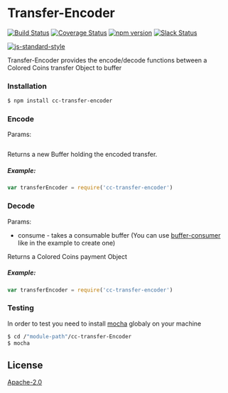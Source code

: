 # Transfer-Encoder
[![Build Status](https://travis-ci.org/Colored-Coins/Transfer-Encoder.svg?branch=master)](https://travis-ci.org/Colored-Coins/Transfer-Encoder) [![Coverage Status](https://coveralls.io/repos/Colored-Coins/Transfer-Encoder/badge.svg?branch=master)](https://coveralls.io/r/Colored-Coins/Transfer-Encoder?branch=master) [![npm version](https://badge.fury.io/js/cc-transfer-encoder.svg)](http://badge.fury.io/js/cc-transfer-encoder)  [![Slack Status](http://slack.coloredcoins.org/badge.svg)](http://slack.coloredcoins.org)

[![js-standard-style](https://cdn.rawgit.com/feross/standard/master/badge.svg)](https://github.com/feross/standard)

Transfer-Encoder provides the encode/decode functions between a Colored Coins transfer Object to buffer

### Installation

```sh
$ npm install cc-transfer-encoder
```


### Encode

Params:



```js


```

Returns a new Buffer holding the encoded transfer.

##### Example:

```js
var transferEncoder = require('cc-transfer-encoder')


```

### Decode

Params:

- consume - takes a consumable buffer (You can use [buffer-consumer] like in the example to create one)

Returns a Colored Coins payment Object

##### Example:

```js
var transferEncoder = require('cc-transfer-encoder')

```

### Testing

In order to test you need to install [mocha] globaly on your machine

```sh
$ cd /"module-path"/cc-transfer-Encoder
$ mocha
```


License
----

[Apache-2.0](http://www.apache.org/licenses/LICENSE-2.0)


[mocha]:https://www.npmjs.com/package/mocha
[buffer-consumer]:https://www.npmjs.com/package/buffer-consumer
